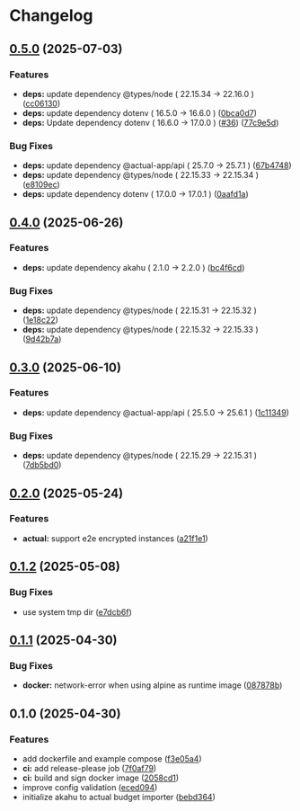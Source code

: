 # Changelog

## [0.5.0](https://github.com/scottmckendry/akahu-actual/compare/v0.4.0...v0.5.0) (2025-07-03)


### Features

* **deps:** update dependency @types/node ( 22.15.34 → 22.16.0 ) ([cc06130](https://github.com/scottmckendry/akahu-actual/commit/cc061305e0f67c86b45e31e7bcc956f1dd60efb2))
* **deps:** update dependency dotenv ( 16.5.0 → 16.6.0 ) ([0bca0d7](https://github.com/scottmckendry/akahu-actual/commit/0bca0d77b543cbd4ce9aa9103e5e284ae3ce6f3a))
* **deps:** Update dependency dotenv ( 16.6.0 → 17.0.0 ) ([#36](https://github.com/scottmckendry/akahu-actual/issues/36)) ([77c9e5d](https://github.com/scottmckendry/akahu-actual/commit/77c9e5dc6d74265ee66d45367bb06fdbfbcf3b03))


### Bug Fixes

* **deps:** update dependency @actual-app/api ( 25.7.0 → 25.7.1 ) ([67b4748](https://github.com/scottmckendry/akahu-actual/commit/67b4748175f77df428fbb3d0256bd8a2d6f24d5d))
* **deps:** update dependency @types/node ( 22.15.33 → 22.15.34 ) ([e8109ec](https://github.com/scottmckendry/akahu-actual/commit/e8109ecb03cd4f6892d497f889827c7fe4b4a745))
* **deps:** update dependency dotenv ( 17.0.0 → 17.0.1 ) ([0aafd1a](https://github.com/scottmckendry/akahu-actual/commit/0aafd1abbeab3e95a525b2ff5f12d7de3a9987ec))

## [0.4.0](https://github.com/scottmckendry/akahu-actual/compare/v0.3.0...v0.4.0) (2025-06-26)


### Features

* **deps:** update dependency akahu ( 2.1.0 → 2.2.0 ) ([bc4f6cd](https://github.com/scottmckendry/akahu-actual/commit/bc4f6cd073976d24f353243162094bff8ffb4fe7))


### Bug Fixes

* **deps:** update dependency @types/node ( 22.15.31 → 22.15.32 ) ([1e18c22](https://github.com/scottmckendry/akahu-actual/commit/1e18c22fc71d30b75877b9cf5bd6255cd0aae539))
* **deps:** update dependency @types/node ( 22.15.32 → 22.15.33 ) ([9d42b7a](https://github.com/scottmckendry/akahu-actual/commit/9d42b7a990505cab36bdca11862bd320cb0824d3))

## [0.3.0](https://github.com/scottmckendry/akahu-actual/compare/v0.2.0...v0.3.0) (2025-06-10)


### Features

* **deps:** update dependency @actual-app/api ( 25.5.0 → 25.6.1 ) ([1c11349](https://github.com/scottmckendry/akahu-actual/commit/1c113491eb9ac4bab40781b03056a349bb3174eb))


### Bug Fixes

* **deps:** update dependency @types/node ( 22.15.29 → 22.15.31 ) ([7db5bd0](https://github.com/scottmckendry/akahu-actual/commit/7db5bd0d17f01365f329aa99bac0a35e4bd4e0ae))

## [0.2.0](https://github.com/scottmckendry/akahu-actual/compare/v0.1.2...v0.2.0) (2025-05-24)


### Features

* **actual:** support e2e encrypted instances ([a21f1e1](https://github.com/scottmckendry/akahu-actual/commit/a21f1e197e052119811456c8a5d03c56495bafa2))

## [0.1.2](https://github.com/scottmckendry/akahu-actual/compare/v0.1.1...v0.1.2) (2025-05-08)


### Bug Fixes

* use system tmp dir ([e7dcb6f](https://github.com/scottmckendry/akahu-actual/commit/e7dcb6f50093b0303cff640e2216814326098a44))

## [0.1.1](https://github.com/scottmckendry/akahu-actual/compare/v0.1.0...v0.1.1) (2025-04-30)


### Bug Fixes

* **docker:** network-error when using alpine as runtime image ([087878b](https://github.com/scottmckendry/akahu-actual/commit/087878be6c37a580d364ea5ecfd8eba61b357e14))

## 0.1.0 (2025-04-30)


### Features

* add dockerfile and example compose ([f3e05a4](https://github.com/scottmckendry/akahu-actual/commit/f3e05a4f5f7d984e48141a44e856dd1427f21ed1))
* **ci:** add release-please job ([7f0af79](https://github.com/scottmckendry/akahu-actual/commit/7f0af79ef08914c980edb19b900d68a60a9f2eee))
* **ci:** build and sign docker image ([2058cd1](https://github.com/scottmckendry/akahu-actual/commit/2058cd131daca7d8dfbf16c4b46813790128116e))
* improve config validation ([eced094](https://github.com/scottmckendry/akahu-actual/commit/eced094a08895ddf9fe445f94f3c64d3bfadbd11))
* initialize akahu to actual budget importer ([bebd364](https://github.com/scottmckendry/akahu-actual/commit/bebd36422b36391c6b3008233d0c7e5b0377ec62))
